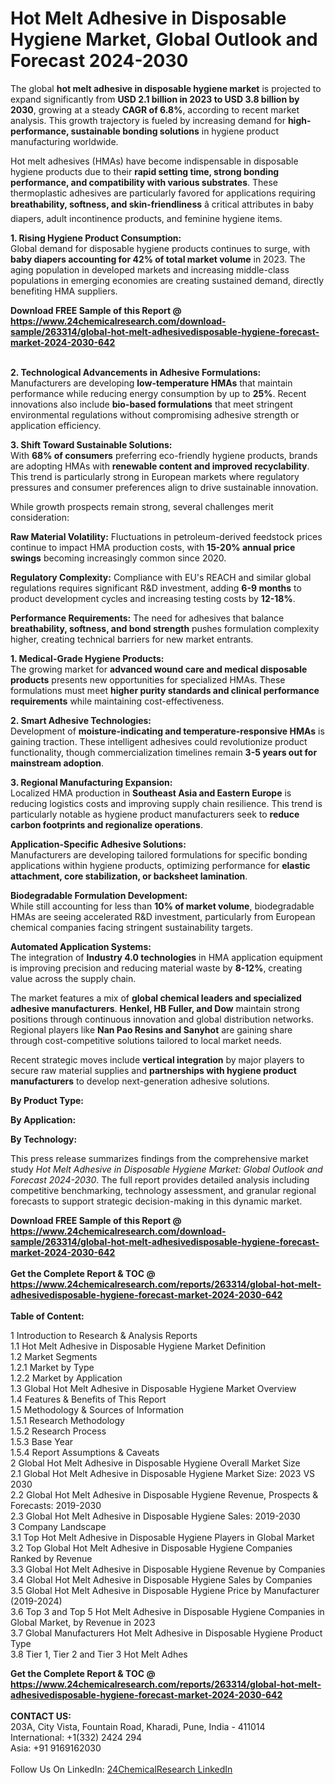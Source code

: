 <h1>Hot Melt Adhesive in Disposable Hygiene Market, Global Outlook and Forecast 2024-2030</h1><p>The global <strong>hot melt adhesive in disposable hygiene market</strong> is projected to expand significantly from <strong>USD 2.1 billion in 2023 to USD 3.8 billion by 2030</strong>, growing at a steady <strong>CAGR of 6.8%</strong>, according to recent market analysis. This growth trajectory is fueled by increasing demand for <strong>high-performance, sustainable bonding solutions</strong> in hygiene product manufacturing worldwide.</p><p>Hot melt adhesives (HMAs) have become indispensable in disposable hygiene products due to their <strong>rapid setting time, strong bonding performance, and compatibility with various substrates</strong>. These thermoplastic adhesives are particularly favored for applications requiring <strong>breathability, softness, and skin-friendliness</strong> â critical attributes in baby diapers, adult incontinence products, and feminine hygiene items.</p><p><strong>1. Rising Hygiene Product Consumption:</strong><br>
Global demand for disposable hygiene products continues to surge, with <strong>baby diapers accounting for 42% of total market volume</strong> in 2023. The aging population in developed markets and increasing middle-class populations in emerging economies are creating sustained demand, directly benefiting HMA suppliers.</p><div><b>Download FREE Sample of this Report @ 
            <a href="https://www.24chemicalresearch.com/download-sample/263314/global-hot-melt-adhesivedisposable-hygiene-forecast-market-2024-2030-642">
            https://www.24chemicalresearch.com/download-sample/263314/global-hot-melt-adhesivedisposable-hygiene-forecast-market-2024-2030-642</a></b></div><br><p><strong>2. Technological Advancements in Adhesive Formulations:</strong><br>
Manufacturers are developing <strong>low-temperature HMAs</strong> that maintain performance while reducing energy consumption by up to <strong>25%</strong>. Recent innovations also include <strong>bio-based formulations</strong> that meet stringent environmental regulations without compromising adhesive strength or application efficiency.</p><p><strong>3. Shift Toward Sustainable Solutions:</strong><br>
With <strong>68% of consumers</strong> preferring eco-friendly hygiene products, brands are adopting HMAs with <strong>renewable content and improved recyclability</strong>. This trend is particularly strong in European markets where regulatory pressures and consumer preferences align to drive sustainable innovation.</p><p>While growth prospects remain strong, several challenges merit consideration:</p><p><strong>Raw Material Volatility:</strong> Fluctuations in petroleum-derived feedstock prices continue to impact HMA production costs, with <strong>15-20% annual price swings</strong> becoming increasingly common since 2020.</p><p><strong>Regulatory Complexity:</strong> Compliance with EU's REACH and similar global regulations requires significant R&amp;D investment, adding <strong>6-9 months</strong> to product development cycles and increasing testing costs by <strong>12-18%</strong>.</p><p><strong>Performance Requirements:</strong> The need for adhesives that balance <strong>breathability, softness, and bond strength</strong> pushes formulation complexity higher, creating technical barriers for new market entrants.</p><p><strong>1. Medical-Grade Hygiene Products:</strong><br>
The growing market for <strong>advanced wound care and medical disposable products</strong> presents new opportunities for specialized HMAs. These formulations must meet <strong>higher purity standards and clinical performance requirements</strong> while maintaining cost-effectiveness.</p><p><strong>2. Smart Adhesive Technologies:</strong><br>
Development of <strong>moisture-indicating and temperature-responsive HMAs</strong> is gaining traction. These intelligent adhesives could revolutionize product functionality, though commercialization timelines remain <strong>3-5 years out for mainstream adoption</strong>.</p><p><strong>3. Regional Manufacturing Expansion:</strong><br>
Localized HMA production in <strong>Southeast Asia and Eastern Europe</strong> is reducing logistics costs and improving supply chain resilience. This trend is particularly notable as hygiene product manufacturers seek to <strong>reduce carbon footprints and regionalize operations</strong>.</p><p><strong>Application-Specific Adhesive Solutions:</strong><br>
	Manufacturers are developing tailored formulations for specific bonding applications within hygiene products, optimizing performance for <strong>elastic attachment, core stabilization, or backsheet lamination</strong>.</p><p><strong>Biodegradable Formulation Development:</strong><br>
	While still accounting for less than <strong>10% of market volume</strong>, biodegradable HMAs are seeing accelerated R&amp;D investment, particularly from European chemical companies facing stringent sustainability targets.</p><p><strong>Automated Application Systems:</strong><br>
	The integration of <strong>Industry 4.0 technologies</strong> in HMA application equipment is improving precision and reducing material waste by <strong>8-12%</strong>, creating value across the supply chain.</p><p>The market features a mix of <strong>global chemical leaders and specialized adhesive manufacturers</strong>. <strong>Henkel, HB Fuller, and Dow</strong> maintain strong positions through continuous innovation and global distribution networks. Regional players like <strong>Nan Pao Resins and Sanyhot</strong> are gaining share through cost-competitive solutions tailored to local market needs.</p><p>Recent strategic moves include <strong>vertical integration</strong> by major players to secure raw material supplies and <strong>partnerships with hygiene product manufacturers</strong> to develop next-generation adhesive solutions.</p><p><strong>By Product Type:</strong></p><p><strong>By Application:</strong></p><p><strong>By Technology:</strong></p><p>This press release summarizes findings from the comprehensive market study <em>Hot Melt Adhesive in Disposable Hygiene Market: Global Outlook and Forecast 2024-2030</em>. The full report provides detailed analysis including competitive benchmarking, technology assessment, and granular regional forecasts to support strategic decision-making in this dynamic market.</p><div><b>Download FREE Sample of this Report @ 
            <a href="https://www.24chemicalresearch.com/download-sample/263314/global-hot-melt-adhesivedisposable-hygiene-forecast-market-2024-2030-642">
            https://www.24chemicalresearch.com/download-sample/263314/global-hot-melt-adhesivedisposable-hygiene-forecast-market-2024-2030-642</a></b></div><br><div><b>Get the Complete Report & TOC @ 
            <a href="https://www.24chemicalresearch.com/reports/263314/global-hot-melt-adhesivedisposable-hygiene-forecast-market-2024-2030-642">
            https://www.24chemicalresearch.com/reports/263314/global-hot-melt-adhesivedisposable-hygiene-forecast-market-2024-2030-642</a></b></div><br>
            <b>Table of Content:</b><p>1 Introduction to Research & Analysis Reports<br />
    1.1 Hot Melt Adhesive in Disposable Hygiene Market Definition<br />
    1.2 Market Segments<br />
        1.2.1 Market by Type<br />
        1.2.2 Market by Application<br />
    1.3 Global Hot Melt Adhesive in Disposable Hygiene Market Overview<br />
    1.4 Features & Benefits of This Report<br />
    1.5 Methodology & Sources of Information<br />
        1.5.1 Research Methodology<br />
        1.5.2 Research Process<br />
        1.5.3 Base Year<br />
        1.5.4 Report Assumptions & Caveats<br />
2 Global Hot Melt Adhesive in Disposable Hygiene Overall Market Size<br />
    2.1 Global Hot Melt Adhesive in Disposable Hygiene Market Size: 2023 VS 2030<br />
    2.2 Global Hot Melt Adhesive in Disposable Hygiene Revenue, Prospects & Forecasts: 2019-2030<br />
    2.3 Global Hot Melt Adhesive in Disposable Hygiene Sales: 2019-2030<br />
3 Company Landscape<br />
    3.1 Top Hot Melt Adhesive in Disposable Hygiene Players in Global Market<br />
    3.2 Top Global Hot Melt Adhesive in Disposable Hygiene Companies Ranked by Revenue<br />
    3.3 Global Hot Melt Adhesive in Disposable Hygiene Revenue by Companies<br />
    3.4 Global Hot Melt Adhesive in Disposable Hygiene Sales by Companies<br />
    3.5 Global Hot Melt Adhesive in Disposable Hygiene Price by Manufacturer (2019-2024)<br />
    3.6 Top 3 and Top 5 Hot Melt Adhesive in Disposable Hygiene Companies in Global Market, by Revenue in 2023<br />
    3.7 Global Manufacturers Hot Melt Adhesive in Disposable Hygiene Product Type<br />
    3.8 Tier 1, Tier 2 and Tier 3 Hot Melt Adhes</p><div><b>Get the Complete Report & TOC @ 
            <a href="https://www.24chemicalresearch.com/reports/263314/global-hot-melt-adhesivedisposable-hygiene-forecast-market-2024-2030-642">
            https://www.24chemicalresearch.com/reports/263314/global-hot-melt-adhesivedisposable-hygiene-forecast-market-2024-2030-642</a></b></div><br><b>CONTACT US:</b><br>
            203A, City Vista, Fountain Road, Kharadi, Pune, India - 411014<br>
            International: +1(332) 2424 294<br>
            Asia: +91 9169162030 <br><br>
            Follow Us On LinkedIn: <a href="https://www.linkedin.com/company/24chemicalresearch/">24ChemicalResearch LinkedIn</a>